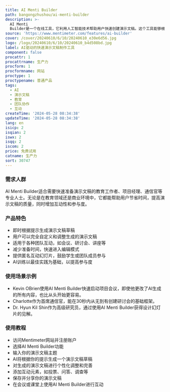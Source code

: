 ```yaml
---
title: AI Menti Builder
path: bangongzhushou/ai-menti-builder
description: >-
  AI Menti
  Builder是一个在线工具，它利用人工智能技术帮助用户快速创建演示文稿。这个工具能够根据用户输入的主题，即时生成一个可交互的演示文稿草稿，用户可以根据自己的需求进行调整和完善。它适用于团队会议、研讨会、讲座、调查、趣味测验等多种场合，大大减少准备时间，提高效率。
source: 'https://www.mentimeter.com/features/ai-builder'
cover: /cover/20240610/6/10/20240610_e30e6d56.jpg
logo: /logo/20240610/6/10/20240610_b4d508bd.jpg
label: AI驱动的快速演示文稿制作工具
component: false
procattr: 1
procattrname: 生产力
procform: 1
procformname: 网站
proctype: 1
proctypename: 普通产品
tags:
  - AI
  - 演示文稿
  - 教育
  - 团队协作
  - 互动
createTime: '2024-05-28 08:34:38'
updateTime: '2024-05-28 08:34:38'
lang: en
isicp: 2
isqian: 2
iswx: 2
isqq: 2
iscom: 2
price: 免费试用
catname: 生产力
sort: 30747
---
```




### 需求人群
AI Menti Builder适合需要快速准备演示文稿的教育工作者、项目经理、通信官等专业人士。无论是在教育领域还是商业环境中，它都能帮助用户节省时间，提高演示文稿的质量，同时增加互动性和参与度。

### 产品特色
* 即时根据提示生成演示文稿草稿
* 用户可以完全自定义和调整生成的演示文稿
* 适用于各种团队互动，如会议、研讨会、讲座等
* 减少准备时间，快速进入编辑模式
* 提供匿名互动幻灯片，鼓励学生或团队成员参与
* AI训练以最佳实践为基础，以提高参与度

### 使用场景示例
* Kevin OBrien使用AI Menti Builder快速启动项目会议，即使他更改了AI生成的所有内容，也比从头开始更容易。
* Charlotte作为首席通信官，能在30秒内从无到有创建研讨会的基础框架。
* Dr. Hyun Kil Shin作为高级研究员，通过使用AI Menti Builder获得设计幻灯片的见解。

### 使用教程
* 访问Mentimeter网站并注册账户
* 选择AI Menti Builder功能
* 输入你的演示文稿主题
* AI将根据你的提示生成一个演示文稿草稿
* 对生成的演示文稿进行个性化调整和完善
* 添加互动元素，如投票、问答、调查等
* 保存并分享你的演示文稿
* 在会议或课堂上使用AI Menti Builder进行互动

  
